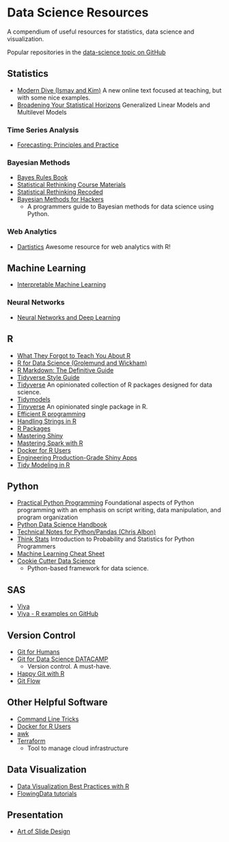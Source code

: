 # Data Science Resources

A compendium of useful resources for statistics, data science and visualization.

Popular repositories in the [data-science topic on GitHub](https://github.com/topics/data-science)


## Statistics

* [Modern Dive (Ismay and Kim)](http://moderndive.com/index.html)
   A new online text focused at teaching, but with some nice examples.
* [Broadening Your Statistical Horizons](https://bookdown.org/roback/bookdown-bysh/)
   Generalized Linear Models and Multilevel Models

### Time Series Analysis

* [Forecasting: Principles and Practice](https://otexts.org/fpp2/)

### Bayesian Methods

* [Bayes Rules Book](https://www.bayesrulesbook.com/)
* [Statistical Rethinking Course Materials](https://github.com/rmcelreath/statrethinking_winter2019)
* [Statistical Rethinking Recoded](https://bookdown.org/connect/#/apps/1850/access)
* [Bayesian Methods for Hackers](http://drivendata.github.io/cookiecutter-data-science/)
  - A programmers guide to Bayesian methods for data science using Python.

### Web Analytics

* [Dartistics](http://www.dartistics.com/)
   Awesome resource for web analytics with R!


## Machine Learning

* [Interpretable Machine Learning](https://christophm.github.io/interpretable-ml-book/intro.html)

### Neural Networks

* [Neural Networks and Deep Learning](http://neuralnetworksanddeeplearning.com/index.html)


## R

* [What They Forgot to Teach You About R](https://whattheyforgot.org/)
* [R for Data Science (Grolemund and Wickham)](http://r4ds.had.co.nz/)
* [R Markdown: The Definitive Guide](http://drivendata.github.io/cookiecutter-data-science/)
* [Tidyverse Style Guide](https://style.tidyverse.org/index.html)
* [Tidyverse](https://www.tidyverse.org/)
   An opinionated collection of R packages designed for data science.
* [Tidymodels](https://github.com/tidymodels)
* [Tinyverse](http://www.tinyverse.org/)
   An opinionated single package in R.
* [Efficient R programming](https://csgillespie.github.io/efficientR/)
* [Handling Strings in R](https://www.gastonsanchez.com/r4strings/)
* [R Packages](http://r-pkgs.had.co.nz/)
* [Mastering Shiny](https://mastering-shiny.org/) 
* [Mastering Spark with R](https://therinspark.com/)
* [Docker for R Users](https://github.com/noamross/nyhackr-docker-talk)
* [Engineering Production-Grade Shiny Apps](https://engineering-shiny.org/)
* [Tidy Modeling in R](https://www.tmwr.org/)

## Python

* [Practical Python Programming](https://dabeaz-course.github.io/practical-python/) Foundational aspects of Python programming with an emphasis on script writing, data manipulation, and program organization
* [Python Data Science Handbook](https://jakevdp.github.io/PythonDataScienceHandbook/)
* [Technical Notes for Python/Pandas (Chris Albon)](https://chrisalbon.com)
* [Think Stats](https://greenteapress.com/wp/think-stats-2e/) Introduction to Probability and Statistics for Python Programmers
* [Machine Learning Cheat Sheet](https://ml-cheatsheet.readthedocs.io/en/latest/index.html)
* [Cookie Cutter Data Science](http://drivendata.github.io/cookiecutter-data-science/)
  - Python-based framework for data science.

## SAS

* [Viya](http://go.documentation.sas.com/?cdcId=vdmmlcdc&cdcVersion=8.11&docsetId=mlov&docsetTarget=home.htm&locale=en)
* [Viya - R examples on GitHub](https://github.com/sassoftware/R-swat)


## Version Control

* [Git for Humans](https://speakerdeck.com/alicebartlett/git-for-humans)
* [Git for Data Science DATACAMP](https://www.datacamp.com/courses/introduction-to-git-for-data-science)
  - Version control. A must-have.
* [Happy Git with R](https://happygitwithr.com/)
* [Git Flow](https://guides.github.com/introduction/flow/)


## Other Helpful Software

* [Command Line Tricks](https://medium.com/@kadek/command-line-tricks-for-data-scientists-c98e0abe5da)
* [Docker for R Users](https://colinfay.me/docker-r-reproducibility/)
* [awk](http://www.grymoire.com/Unix/Awk.html)
* [Terraform](https://www.terraform.io/intro/index.html)
  - Tool to manage cloud infrastructure

## Data Visualization

* [Data Visualization Best Practices with R](http://paldhous.github.io/ucb/2016/dataviz/index.html)
* [FlowingData tutorials](http://flowingdata.com/category/tutorials/)

## Presentation

* [Art of Slide Design](https://speakerdeck.com/mseckington/the-art-of-slide-design)


